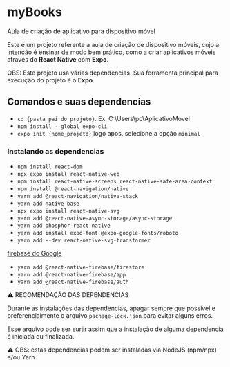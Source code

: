 # myBooks

Aula de criação de aplicativo para dispositivo móvel

Este é um projeto referente a aula de criação de dispositivo móveis, cujo a intenção é ensinar de modo bem prático, como a criar aplicativos móveis através do **React Native** com **Expo**.


OBS: Este projeto usa várias dependencias. Sua ferramenta principal para execução do projeto é o **Expo**.

## Comandos e suas dependencias

- `cd {pasta pai do projeto}`. Ex: C:\Users\pc\AplicativoMovel
- `npm install --global expo-cli`
- `expo init {nome_projeto}`
logo apos, selecione a opção `minimal` 

### Instalando as dependencias

- `npm install react-dom`
- `npx expo install react-native-web`
- `npm install react-native-screens react-native-safe-area-context`
- `npm install @react-navigation/native`
- `yarn add @react-navigation/native-stack`
- `yarn add native-base`
- `npx expo install react-native-svg`
- `yarn add @react-native-async-storage/async-storage`
- `yarn add phosphor-react-native`
- `yarn add install expo-font @expo-google-fonts/roboto`
- `yarn add --dev react-native-svg-transformer`

[firebase do Google](https://console.firebase.google.com/u/0/?hl=pt&pli=1)

- `yarn add @react-native-firebase/firestore`
- `yarn add @react-native-firebase/app`
- `yarn add @react-native-firebase/auth`


:warning: RECOMENDAÇÃO DAS DEPENDENCIAS

Durante as instalações das dependencias, apagar sempre que possivel e preferencialmente o arquivo `pachage-lock.json` para evitar alguns erros.

Esse arquivo pode ser surjir assim que a instalação de alguma dependencia é iniciada ou finalizada.

:warning: OBS: estas dependencias podem ser instaladas via NodeJS (npm/npx) e/ou Yarn.
